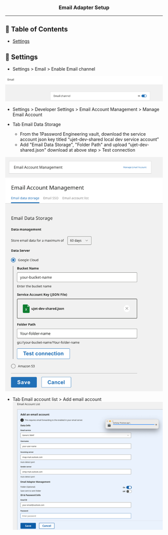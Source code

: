 <h3 align="center">Email Adapter Setup</h3>

---

## 📝 Table of Contents

- [Settings](#settings)

## 🧐 Settings <a name = "settings"></a>
- Settings > Email > Enable Email channel

<img src="https://github.com/chuongtmt-slz/Setup/blob/main/Email%20Adapter%20Setup/Channel.png" alt="Enable Email channel"></a>

- Settings > Developer Settings > Email Account Management > Manage Email Account

- Tab Email Data Storage 
  - From the 1Password Engineering vault, download the service account json key titled “ujet-dev-shared local dev service account”
  - Add "Email Data Storage", "Folder Path" and upload “ujet-dev-shared.json" download at above step > Test connection

<img src="https://github.com/chuongtmt-slz/Setup/blob/main/Email%20Adapter%20Setup/Email-Account.png" alt="Email Account Management"></a>
<img src="https://github.com/chuongtmt-slz/Setup/blob/main/Email%20Adapter%20Setup/Bucket.png" alt="Bucket"></a>

- Tab Email account list > Add email account
<img src="https://github.com/chuongtmt-slz/Setup/blob/main/Email%20Adapter%20Setup/Account.png" alt="Account"></a>

